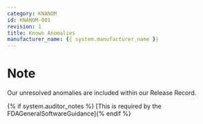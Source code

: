 ```yaml
---
category: KNANOM
id: KNANOM-001
revision: 1
title: Known Anomalies
manufacturer_name: {{ system.manufacturer_name }}
---
```

# Note

Our unresolved anomalies are included within our Release Record.

{% if system.auditor_notes %} [This is required by the FDAGeneralSoftwareGuidance]{% endif %}
